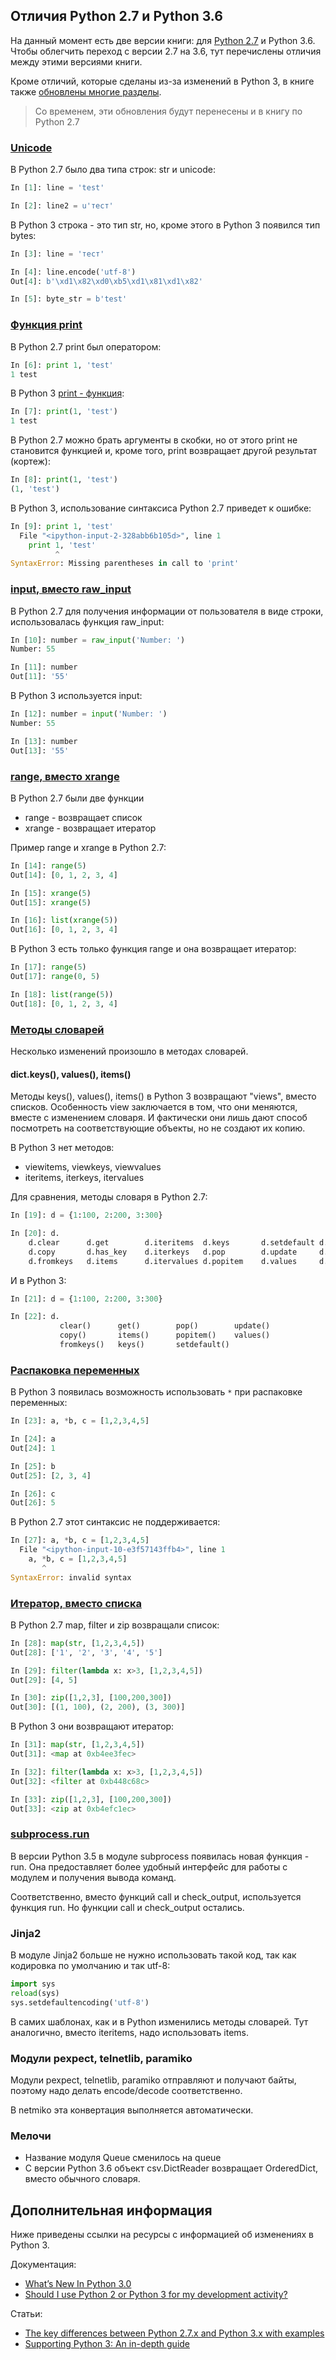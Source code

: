 ## Отличия Python 2.7 и Python 3.6

На данный момент есть две версии книги: для [Python 2.7](https://natenka.gitbooks.io/pyneng/content/v/python2.7/) и Python 3.6.
Чтобы облегчить переход с версии 2.7 на 3.6, тут перечислены отличия между этими версиями книги.

Кроме отличий, которые сделаны из-за изменений в Python 3, в книге также [обновлены многие разделы](https://natenka.github.io/pyneng/pyneng-book-updated-to-python-3.6/).

> Со временем, эти обновления будут перенесены и в книгу по Python 2.7

### [Unicode](./unicode/README.md)

В Python 2.7 было два типа строк: str и unicode:
```python
In [1]: line = 'test'

In [2]: line2 = u'тест'
```

В Python 3 строка - это тип str, но, кроме этого в Python 3 появился тип bytes:
```python
In [3]: line = 'тест'

In [4]: line.encode('utf-8')
Out[4]: b'\xd1\x82\xd0\xb5\xd1\x81\xd1\x82'

In [5]: byte_str = b'test'
```

### [Функция print](../07_functions/useful_functions/print.md)

В Python 2.7 print был оператором:
```python
In [6]: print 1, 'test'
1 test
```

В Python 3 [print - функция](../07_functions/useful_functions/print.md):
```python
In [7]: print(1, 'test')
1 test
```

В Python 2.7 можно брать аргументы в скобки, но от этого print не становится функцией и, кроме того, print возвращает другой результат (кортеж):
```python
In [8]: print(1, 'test')
(1, 'test')
```

В Python 3, использование синтаксиса Python 2.7 приведет к ошибке:
```python
In [9]: print 1, 'test'
  File "<ipython-input-2-328abb6b105d>", line 1
    print 1, 'test'
          ^
SyntaxError: Missing parentheses in call to 'print'
```

### [input, вместо raw_input](../04_basic_scripts/2_user_input.md)

В Python 2.7 для получения информации от пользователя в виде строки, использовалась функция raw_input:
```python
In [10]: number = raw_input('Number: ')
Number: 55

In [11]: number
Out[11]: '55'
```

В Python 3 используется input:
```python
In [12]: number = input('Number: ')
Number: 55

In [13]: number
Out[13]: '55'
```

### [range, вместо xrange](../07_functions/useful_functions/range.md)

В Python 2.7 были две функции
* range - возвращает список
* xrange - возвращает итератор

Пример range и xrange в Python 2.7:
```python
In [14]: range(5)
Out[14]: [0, 1, 2, 3, 4]

In [15]: xrange(5)
Out[15]: xrange(5)

In [16]: list(xrange(5))
Out[16]: [0, 1, 2, 3, 4]
```

В Python 3 есть только функция range и она возвращает итератор:
```python
In [17]: range(5)
Out[17]: range(0, 5)

In [18]: list(range(5))
Out[18]: [0, 1, 2, 3, 4]
```


### [Методы словарей](../03_data_structures/6a_dict_methods.md)

Несколько изменений произошло в методах словарей.

#### dict.keys(), values(), items()

Методы keys(), values(), items() в Python 3 возвращают "views", вместо списков.
Особенность view заключается в том, что они меняются, вместе с изменением словаря.
И фактически они лишь дают способ посмотреть на соответствующие объекты, но не создают их копию.

В Python 3 нет методов:
* viewitems, viewkeys, viewvalues
* iteritems, iterkeys, itervalues

Для сравнения, методы словаря в Python 2.7:
```python
In [19]: d = {1:100, 2:200, 3:300}

In [20]: d.
    d.clear      d.get        d.iteritems  d.keys       d.setdefault d.viewitems
    d.copy       d.has_key    d.iterkeys   d.pop        d.update     d.viewkeys
    d.fromkeys   d.items      d.itervalues d.popitem    d.values     d.viewvalues
```

И в Python 3:
```python
In [21]: d = {1:100, 2:200, 3:300}

In [22]: d.
           clear()      get()        pop()        update()
           copy()       items()      popitem()    values()
           fromkeys()   keys()       setdefault()
```

### [Распаковка переменных](./variable_unpacking.md)

В Python 3 появилась возможность использовать ```*``` при распаковке переменных:
```python
In [23]: a, *b, c = [1,2,3,4,5]

In [24]: a
Out[24]: 1

In [25]: b
Out[25]: [2, 3, 4]

In [26]: c
Out[26]: 5
```

В Python 2.7 этот синтаксис не поддерживается:
```python
In [27]: a, *b, c = [1,2,3,4,5]
  File "<ipython-input-10-e3f57143ffb4>", line 1
    a, *b, c = [1,2,3,4,5]
       ^
SyntaxError: invalid syntax
```

### [Итератор, вместо списка](../16_additional_info/useful_functions/README.md)

В Python 2.7 map, filter и zip возвращали список:
```python
In [28]: map(str, [1,2,3,4,5])
Out[28]: ['1', '2', '3', '4', '5']

In [29]: filter(lambda x: x>3, [1,2,3,4,5])
Out[29]: [4, 5]

In [30]: zip([1,2,3], [100,200,300])
Out[30]: [(1, 100), (2, 200), (3, 300)]
```

В Python 3 они возвращают итератор:
```python
In [31]: map(str, [1,2,3,4,5])
Out[31]: <map at 0xb4ee3fec>

In [32]: filter(lambda x: x>3, [1,2,3,4,5])
Out[32]: <filter at 0xb448c68c>

In [33]: zip([1,2,3], [100,200,300])
Out[33]: <zip at 0xb4efc1ec>
```


### [subprocess.run](../08_modules/useful_modules/subprocess.md)

В версии Python 3.5 в модуле subprocess появилась новая функция - run.
Она предоставляет более удобный интерфейс для работы с модулем и получения вывода команд.

Соответственно, вместо функций call и check_output, используется функция run. 
Но функции call и check_output остались.

### Jinja2

В модуле Jinja2 больше не нужно использовать такой код, так как кодировка по умолчанию и так utf-8:
```python
import sys     
reload(sys)       
sys.setdefaultencoding('utf-8')
```

В самих шаблонах, как и в Python изменились методы словарей.
Тут аналогично, вместо iteritems, надо использовать items.

### Модули pexpect, telnetlib, paramiko

Модули pexpect, telnetlib, paramiko отправляют и получают байты, поэтому надо делать encode/decode соответственно.

В netmiko эта конвертация выполняется автоматически.

### Мелочи

* Название модуля Queue сменилось на queue
* С версии Python 3.6 объект csv.DictReader возвращает OrderedDict, вместо обычного словаря.

## Дополнительная информация

Ниже приведены ссылки на ресурсы с информацией об изменениях в Python 3.

Документация:

* [What’s New In Python 3.0](https://docs.python.org/3.0/whatsnew/3.0.html)
* [Should I use Python 2 or Python 3 for my development activity?](https://wiki.python.org/moin/Python2orPython3)


Статьи:

* [The key differences between Python 2.7.x and Python 3.x with examples](http://sebastianraschka.com/Articles/2014_python_2_3_key_diff.html)
* [Supporting Python 3: An in-depth guide](http://python3porting.com/)

